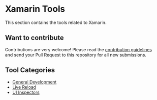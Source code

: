 # Xamarin Tools

This section contains the tools related to Xamarin.

## Want to contribute

Contributions are very welcome! Please read the [contribution guidelines](contributing-guidelines.md) and send your Pull Request to this repository for all new submissions.

## Tool Categories

- [General Development](tool-categories/General-Development.md)
- [Live Reload](tool-categories/Live-Reload.md)
- [UI Inspectors](tool-categories/UI-Inspectors.md)
